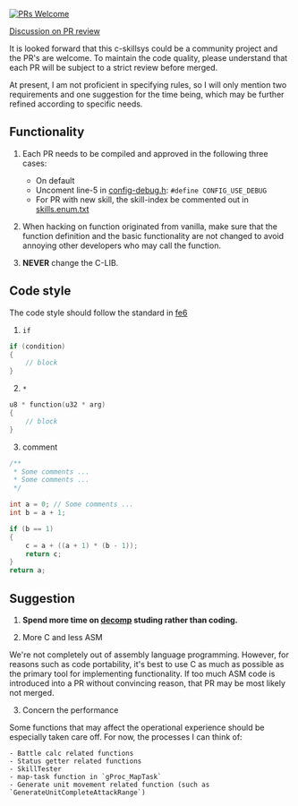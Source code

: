 [![PRs Welcome](https://img.shields.io/badge/PRs-welcome-brightgreen.svg?style=flat-square)](https://makeapullrequest.com)

[Discussion on PR review](https://github.com/MokhaLeee/fe8u-cskillsys-kernel/issues/249)

It is looked forward that this c-skillsys could be a community project and the PR's are welcome. To maintain the code quality, please understand that each PR will be subject to a strict review before merged.

At present, I am not proficient in specifying rules, so I will only mention two requirements and one suggestion for the time being, which may be further refined according to specific needs.

## Functionality

1. Each PR needs to be compiled and approved in the following three cases:
    - On default
    - Uncoment line-5 in [config-debug.h](../include/Configs/config-debug.h): `#define CONFIG_USE_DEBUG`
    - For PR with new skill, the skill-index be commented out in [skills.enum.txt](../include/constants/skills.enum.txt)

2. When hacking on function originated from vanilla, make sure that the function definition and the basic functionality are not changed to avoid annoying other developers who may call the function.

3. **NEVER** change the C-LIB.

## Code style

The code style should follow the standard in [fe6](https://github.com/StanHash/fe6)

1. `if`
```c
if (condition)
{
    // block
}
```

2. `*`
```c
u8 * function(u32 * arg)
{
    // block
}
```

3. comment
```c
/**
 * Some comments ...
 * Some comments ...
 */

int a = 0; // Some comments ...
int b = a + 1;

if (b == 1)
{
    c = a + ((a + 1) * (b - 1));
    return c;
}
return a;
```

## Suggestion

1. **Spend more time on [decomp](https://github.com/FireEmblemUniverse/fireemblem8u) studing rather than coding.**

2. More C and less ASM

We're not completely out of assembly language programming. However, for reasons such as code portability, it's best to use C as much as possible as the primary tool for implementing functionality. If too much ASM code is introduced into a PR without convincing reason, that PR may be most likely not merged.

3. Concern the performance

Some functions that may affect the operational experience should be especially taken care off. For now, the processes I can think of:

    - Battle calc related functions
    - Status getter related functions
    - SkillTester
    - map-task function in `gProc_MapTask`
    - Generate unit movement related function (such as `GenerateUnitCompleteAttackRange`)
